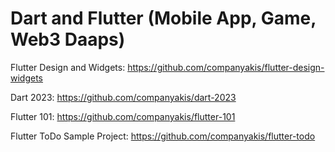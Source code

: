 # Dart and Flutter (Mobile App, Game, Web3 Daaps)
 
Flutter Design and Widgets:
https://github.com/companyakis/flutter-design-widgets

Dart 2023:
https://github.com/companyakis/dart-2023

Flutter 101:
https://github.com/companyakis/flutter-101

Flutter ToDo Sample Project:
https://github.com/companyakis/flutter-todo
